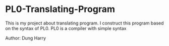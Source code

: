 PL0-Translating-Program
=======================

This is my project about translating program. I construct this program based on the syntax of PL0. PL0 is a compiler with simple syntax

Author: Dung Harry
